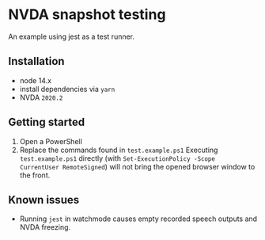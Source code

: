 # NVDA snapshot testing

An example using jest as a test runner.

## Installation

- node 14.x
- install dependencies via `yarn`
- NVDA `2020.2`

## Getting started

1. Open a PowerShell
2. Replace the commands found in `test.example.ps1`
   Executing `test.example.ps1` directly (with `Set-ExecutionPolicy -Scope CurrentUser RemoteSigned`) will not bring the opened browser window to the front.

## Known issues

- Running `jest` in watchmode causes empty recorded speech outputs and NVDA freezing.
